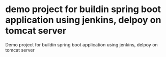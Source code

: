 # demo project for buildin spring boot application using jenkins, delpoy on tomcat server
Demo project for buildin spring boot application using jenkins, delpoy on tomcat server 
